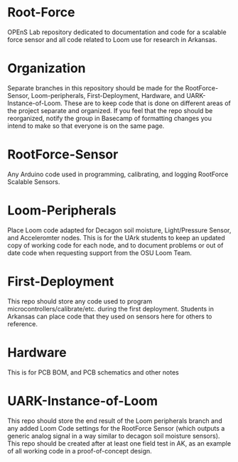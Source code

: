 # Root-Force
OPEnS Lab repository dedicated to documentation and code for a scalable force sensor and all code related to Loom use for research in Arkansas.

# Organization
Separate branches in this repository should be made for the RootForce-Sensor, Loom-peripherals, First-Deployment, Hardware, and UARK-Instance-of-Loom.  These are to keep code that is done on different areas of the project separate and organized.  If you feel that the repo should be reorganized, notify the group in Basecamp of formatting changes you intend to make so that everyone is on the same page.  

# RootForce-Sensor 
Any Arduino code used in programming, calibrating, and logging RootForce Scalable Sensors.  

# Loom-Peripherals
Place Loom code adapted for Decagon soil moisture, Light/Pressure Sensor, and Acceleromter nodes.  This is for the UArk students to keep an updated copy of working code for each node, and to document problems or out of date code when requesting support from the OSU Loom Team.  

# First-Deployment
This repo should store any code used to program microcontrollers/calibrate/etc. during the first deployment.  Students in Arkansas can place code that they used on sensors here for others to reference.  

# Hardware
This is for PCB BOM, and PCB schematics and other notes

# UARK-Instance-of-Loom
This repo should store the end result of the Loom peripherals branch and any added Loom Code settings for the RootForce Sensor (which outputs a generic analog signal in a way similar to decagon soil moisture sensors).  This repo should be created after at least one field test in AK, as an example of all working code in a proof-of-concept design.  
